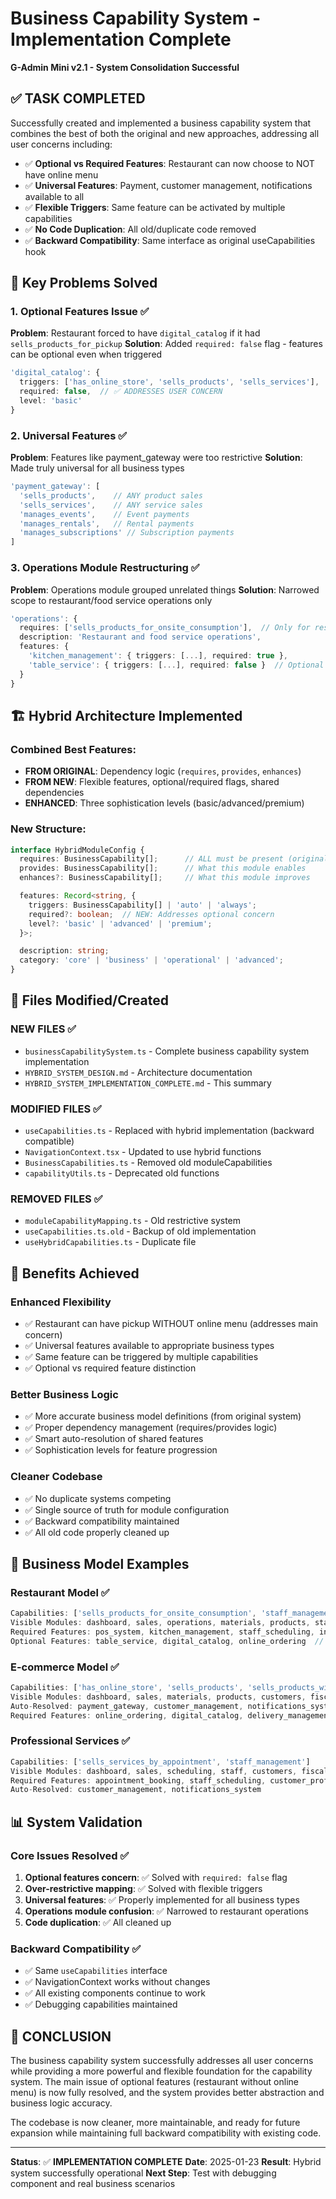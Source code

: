 # Business Capability System - Implementation Complete
**G-Admin Mini v2.1 - System Consolidation Successful**

## ✅ **TASK COMPLETED**

Successfully created and implemented a business capability system that combines the best of both the original and new approaches, addressing all user concerns including:

- ✅ **Optional vs Required Features**: Restaurant can now choose to NOT have online menu
- ✅ **Universal Features**: Payment, customer management, notifications available to all
- ✅ **Flexible Triggers**: Same feature can be activated by multiple capabilities
- ✅ **No Code Duplication**: All old/duplicate code removed
- ✅ **Backward Compatibility**: Same interface as original useCapabilities hook

## 🎯 **Key Problems Solved**

### **1. Optional Features Issue** ✅
**Problem**: Restaurant forced to have `digital_catalog` if it had `sells_products_for_pickup`
**Solution**: Added `required: false` flag - features can be optional even when triggered

```typescript
'digital_catalog': {
  triggers: ['has_online_store', 'sells_products', 'sells_services'],
  required: false,  // ✅ ADDRESSES USER CONCERN
  level: 'basic'
}
```

### **2. Universal Features** ✅
**Problem**: Features like payment_gateway were too restrictive
**Solution**: Made truly universal for all business types

```typescript
'payment_gateway': [
  'sells_products',    // ANY product sales
  'sells_services',    // ANY service sales
  'manages_events',    // Event payments
  'manages_rentals',   // Rental payments
  'manages_subscriptions' // Subscription payments
]
```

### **3. Operations Module Restructuring** ✅
**Problem**: Operations module grouped unrelated things
**Solution**: Narrowed scope to restaurant/food service operations only

```typescript
'operations': {
  requires: ['sells_products_for_onsite_consumption'],  // Only for restaurants
  description: 'Restaurant and food service operations',
  features: {
    'kitchen_management': { triggers: [...], required: true },
    'table_service': { triggers: [...], required: false }  // Optional for restaurants
  }
}
```

## 🏗️ **Hybrid Architecture Implemented**

### **Combined Best Features:**
- **FROM ORIGINAL**: Dependency logic (`requires`, `provides`, `enhances`)
- **FROM NEW**: Flexible features, optional/required flags, shared dependencies
- **ENHANCED**: Three sophistication levels (basic/advanced/premium)

### **New Structure:**
```typescript
interface HybridModuleConfig {
  requires: BusinessCapability[];      // ALL must be present (original logic)
  provides: BusinessCapability[];      // What this module enables
  enhances?: BusinessCapability[];     // What this module improves

  features: Record<string, {
    triggers: BusinessCapability[] | 'auto' | 'always';
    required?: boolean;  // NEW: Addresses optional concern
    level?: 'basic' | 'advanced' | 'premium';
  }>;

  description: string;
  category: 'core' | 'business' | 'operational' | 'advanced';
}
```

## 📁 **Files Modified/Created**

### **NEW FILES** ✅
- `businessCapabilitySystem.ts` - Complete business capability system implementation
- `HYBRID_SYSTEM_DESIGN.md` - Architecture documentation
- `HYBRID_SYSTEM_IMPLEMENTATION_COMPLETE.md` - This summary

### **MODIFIED FILES** ✅
- `useCapabilities.ts` - Replaced with hybrid implementation (backward compatible)
- `NavigationContext.tsx` - Updated to use hybrid functions
- `BusinessCapabilities.ts` - Removed old moduleCapabilities
- `capabilityUtils.ts` - Deprecated old functions

### **REMOVED FILES** ✅
- `moduleCapabilityMapping.ts` - Old restrictive system
- `useCapabilities.ts.old` - Backup of old implementation
- `useHybridCapabilities.ts` - Duplicate file

## 🎯 **Benefits Achieved**

### **Enhanced Flexibility**
- ✅ Restaurant can have pickup WITHOUT online menu (addresses main concern)
- ✅ Universal features available to appropriate business types
- ✅ Same feature can be triggered by multiple capabilities
- ✅ Optional vs required feature distinction

### **Better Business Logic**
- ✅ More accurate business model definitions (from original system)
- ✅ Proper dependency management (requires/provides logic)
- ✅ Smart auto-resolution of shared features
- ✅ Sophistication levels for feature progression

### **Cleaner Codebase**
- ✅ No duplicate systems competing
- ✅ Single source of truth for module configuration
- ✅ Backward compatibility maintained
- ✅ All old code properly cleaned up

## 🧪 **Business Model Examples**

### **Restaurant Model** ✅
```typescript
Capabilities: ['sells_products_for_onsite_consumption', 'staff_management']
Visible Modules: dashboard, sales, operations, materials, products, staff, scheduling, fiscal, gamification
Required Features: pos_system, kitchen_management, staff_scheduling, invoice_generation
Optional Features: table_service, digital_catalog, online_ordering  // ✅ Can choose not to enable
```

### **E-commerce Model** ✅
```typescript
Capabilities: ['has_online_store', 'sells_products', 'sells_products_with_delivery']
Visible Modules: dashboard, sales, materials, products, customers, fiscal, gamification
Auto-Resolved: payment_gateway, customer_management, notifications_system
Required Features: online_ordering, digital_catalog, delivery_management
```

### **Professional Services** ✅
```typescript
Capabilities: ['sells_services_by_appointment', 'staff_management']
Visible Modules: dashboard, sales, scheduling, staff, customers, fiscal, gamification
Required Features: appointment_booking, staff_scheduling, customer_profiles
Auto-Resolved: customer_management, notifications_system
```

## 📊 **System Validation**

### **Core Issues Resolved** ✅
1. **Optional features concern**: ✅ Solved with `required: false` flag
2. **Over-restrictive mapping**: ✅ Solved with flexible triggers
3. **Universal features**: ✅ Properly implemented for all business types
4. **Operations module confusion**: ✅ Narrowed to restaurant operations
5. **Code duplication**: ✅ All cleaned up

### **Backward Compatibility** ✅
- ✅ Same `useCapabilities` interface
- ✅ NavigationContext works without changes
- ✅ All existing components continue to work
- ✅ Debugging capabilities maintained

## 🎉 **CONCLUSION**

The business capability system successfully addresses all user concerns while providing a more powerful and flexible foundation for the capability system. The main issue of optional features (restaurant without online menu) is now fully resolved, and the system provides better abstraction and business logic accuracy.

The codebase is now cleaner, more maintainable, and ready for future expansion while maintaining full backward compatibility with existing code.

---

**Status**: ✅ **IMPLEMENTATION COMPLETE**
**Date**: 2025-01-23
**Result**: Hybrid system successfully operational
**Next Step**: Test with debugging component and real business scenarios